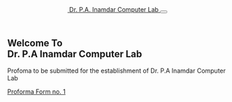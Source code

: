 <!DOCTYPE html>
<html>

<head>
  <!-- Basic -->
  <meta charset="utf-8" />
  <meta http-equiv="X-UA-Compatible" content="IE=edge" />
  <!-- Mobile Metas -->
  <meta name="viewport" content="width=device-width, initial-scale=1, shrink-to-fit=no" />
  <!-- Site Metas -->
  <meta name="keywords" content="" />
  <meta name="description" content="" />
  <meta name="author" content="" />

  <title>Computer Lab</title>

  <!-- slider stylesheet -->
  <link rel="stylesheet" type="text/css"
    href="https://cdnjs.cloudflare.com/ajax/libs/OwlCarousel2/2.1.3/assets/owl.carousel.min.css" />


  <!-- font wesome stylesheet -->
  <link rel="stylesheet" href="https://maxcdn.bootstrapcdn.com/font-awesome/4.3.0/css/font-awesome.min.css">

  <!-- bootstrap core css -->
  <link rel="stylesheet" type="text/css" href="css/bootstrap.css" />

  <!-- fonts style -->
  <link href="https://fonts.googleapis.com/css?family=Poppins:400,600,700&display=swap" rel="stylesheet">
  <!-- Custom styles for this template -->
  <link href="css/style.css" rel="stylesheet" />
  <!-- responsive style -->
  <link href="css/responsive.css" rel="stylesheet" />
</head>

<body>
  <div class="hero_area">
    <!-- header section strats -->
    <header class="header_section">
      <div class="container">
        <nav class="navbar navbar-expand-lg custom_nav-container pt-3">
          <a class="navbar-brand mr-5" href="index.html">
            <img src="images/logo.png" alt="">
            <span>
              Dr. P.A. Inamdar Computer Lab
            </span>
          </a>
          <button class="navbar-toggler" type="button" data-toggle="collapse" data-target="#navbarSupportedContent"
            aria-controls="navbarSupportedContent" aria-expanded="false" aria-label="Toggle navigation">
            <span class="navbar-toggler-icon"></span>
          </button>
        </nav>
      </div>
    </header>
    <!-- end header section -->
    <!-- slider section -->
    <section class=" slider_section position-relative">
      <div id="carouselExampleIndicators" class="carousel slide" data-ride="carousel">
        <div class="carousel-inner">
          <div class="carousel-item active">
            <div class="container">
              <div class="row">
                <div class="col-md-7">
                  <div class="detail-box">
                    <div>
                      <h1>
                        Welcome To <br>
                        <span>
                        Dr. P.A Inamdar Computer Lab
                        </span>
                      </h1>
                      <p>
                      Profoma to be submitted for the establishment of
Dr. P.A Inamdar Computer Lab
                      </p>
                      <div class="btn-box">
                        <a href="form1.html" class="btn-1">
                           Proforma Form no. 1
                        </a>
                      </div>
                    </div>
                  </div>
                </div>
              </div>
            </div>
          </div>
        </div>
      </div>
    </section>
    <!-- end slider section -->
  </div>
  </section>
  <script type="text/javascript" src="js/jquery-3.4.1.min.js"></script>
  <script type="text/javascript" src="js/bootstrap.js"></script>

</body>

</html>
